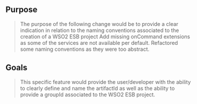 ## Purpose
> The purpose of the following change would be to provide a clear indication in relation to the naming conventions associated to the creation of a WSO2 ESB project
> Add missing onCommand extensions as some of the services are not available per default.
> Refactored some naming conventions as they were too abstract.

## Goals
> This specific feature would provide the user/developer with the ability to clearly define and name the artifactId as well as the ability to provide a groupId associated to the WSO2 ESB project.